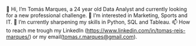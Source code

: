 👋 Hi, I’m Tomás Marques, a 24 year old Data Analyst and currently looking for a new professional challenge.
👀 I’m interested in Marketing, Sports and IT.
🌱 I’m currently sharpening my skills in Python, SQL and Tableau.
📫 How to reach me trough my LinkedIn (https://www.linkedin.com/in/tomas-reis-marques/) or my email(tomas.r.marques@gmail.com).
